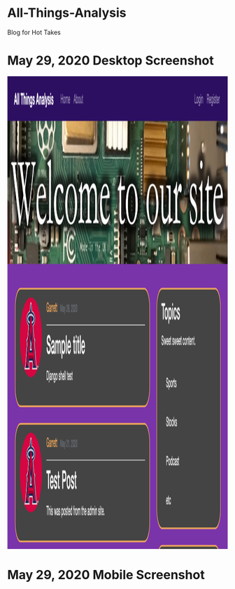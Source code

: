 # All-Things-Analysis
Blog for Hot Takes

# May 29, 2020 Desktop Screenshot
<img src="May29 ATA pic.png" alt="Website Screenshot" width="1814" height="1080">

# May 29, 2020 Mobile Screenshot

